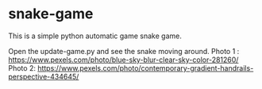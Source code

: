 # snake-game

This is a simple python automatic game snake game.

Open the update-game.py and see the snake moving around.
Photo 1 : https://www.pexels.com/photo/blue-sky-blur-clear-sky-color-281260/
Photo 2: https://www.pexels.com/photo/contemporary-gradient-handrails-perspective-434645/